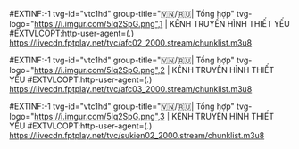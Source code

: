 #EXTINF:-1 tvg-id="vtc1hd" group-title="🇻🇳/🇷🇺| Tổng hợp" tvg-logo="https://i.imgur.com/5Iq2SpG.png",1 | KÊNH TRUYỀN HÌNH THIẾT YẾU
#EXTVLCOPT:http-user-agent=(_._)
https://livecdn.fptplay.net/tvc/afc02_2000.stream/chunklist.m3u8

#EXTINF:-1 tvg-id="vtc1hd" group-title="🇻🇳/🇷🇺| Tổng hợp" tvg-logo="https://i.imgur.com/5Iq2SpG.png",2 | KÊNH TRUYỀN HÌNH THIẾT YẾU
#EXTVLCOPT:http-user-agent=(_._)
https://livecdn.fptplay.net/tvc/afc03_2000.stream/chunklist.m3u8

#EXTINF:-1 tvg-id="vtc1hd" group-title="🇻🇳/🇷🇺| Tổng hợp" tvg-logo="https://i.imgur.com/5Iq2SpG.png",3 | KÊNH TRUYỀN HÌNH THIẾT YẾU
#EXTVLCOPT:http-user-agent=(_._)
https://livecdn.fptplay.net/tvc/sukien02_2000.stream/chunklist.m3u8

